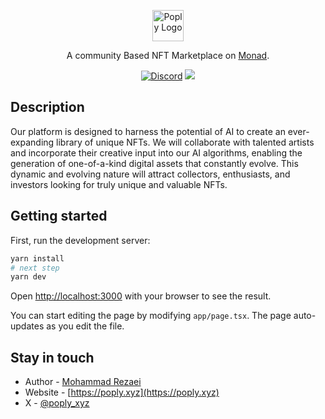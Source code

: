 <p align="center">
  <a href="https://poply.xyz" target="blank"><img src="https://thunderous-churros-30efcf.netlify.app/images/logo.png" width="50" alt="Poply Logo" /></a>
</p>

  <p align="center">A community Based NFT Marketplace on <a href="https://www.monad.xyz/" target="_blank">Monad</a>.</p>
    <p align="center">
<a href="https://discord.gg" target="_blank"><img src="https://img.shields.io/badge/discord-online-brightgreen.svg" alt="Discord"/></a>
  <a href="https://x.com/poply_xyz" target="_blank"><img src="https://img.shields.io/twitter/follow/poply_xyz.svg?style=social&label=Follow"></a>
</p>

## Description

Our platform is designed to harness the potential of AI to create an ever-expanding library of unique NFTs. We will collaborate with talented artists and incorporate their creative input into our AI algorithms, enabling the generation of one-of-a-kind digital assets that constantly evolve. This dynamic and evolving nature will attract collectors, enthusiasts, and investors looking for truly unique and valuable NFTs.

## Getting started

First, run the development server:

```bash
yarn install
# next step
yarn dev

```

Open [http://localhost:3000](http://localhost:3000) with your browser to see the result.

You can start editing the page by modifying `app/page.tsx`. The page auto-updates as you edit the file.

## Stay in touch

- Author - [Mohammad Rezaei](https://x.com/mmdrz003)
- Website - [https://poply.xyz](https://poply.xyz)
- X - [@poply_xyz](https://x.com/poply_xyz)
